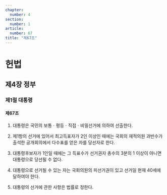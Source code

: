 ```yaml
---
chapter:
  number: 4
section:
  number: 1
article:
  number: 67
title: "제67조"
---
```

# 헌법

## 제4장 정부

### 제1절 대통령

#### 제67조

1. 대통령은 국민의 보통ㆍ평등ㆍ직접ㆍ비밀선거에 의하여 선출한다.

2. 제1항의 선거에 있어서 최고득표자가 2인 이상인 때에는 국회의 재적의원 과반수가 출석한 공개회의에서 다수표를 얻은 자를 당선자로 한다.

3. 대통령후보자가 1인일 때에는 그 득표수가 선거권자 총수의 3분의 1 이상이 아니면 대통령으로 당선될 수 없다.

4. 대통령으로 선거될 수 있는 자는 국회의원의 피선거권이 있고 선거일 현재 40세에 달하여야 한다.

5. 대통령의 선거에 관한 사항은 법률로 정한다.
